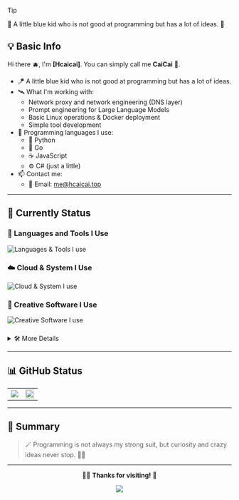 > [!tip]
> 💫 A little blue kid who is not good at programming but has a lot of ideas. 🌊

## 💡 Basic Info

Hi there 🫐, I'm **[Hcaicai]**. You can simply call me **CaiCai** 🌊.

+ 🪁 A little blue kid who is not good at programming but has a lot of ideas.
+ 🛰️ What I'm working with:
  + Network proxy and network engineering (DNS layer)
  + Prompt engineering for Large Language Models
  + Basic Linux operations & Docker deployment
  + Simple tool development
+ 🧰 Programming languages I use:
  + 🐍 Python
  + 🐹 Go
  + ☕ JavaScript
  + ⚙️ C# (just a little)
+ 📫 Contact me:
  + 📧 Email: [me@hcaicai.top](mailto:me@hcaicai.top)

---

## 💫 Currently Status

### 🔧 Languages and Tools I Use
![Languages & Tools I use](https://skillicons.dev/icons?i=html,css,vue,vite,python,go,js,cs,dotnet,markdown,docker,linux,bash,vscode,github,wordpress)
### ☁️ Cloud & System I Use
![Cloud & System I use](https://skillicons.dev/icons?i=cloudflare,aws,gcp,azure,ubuntu,debian,kali,windows)

### 🎨 Creative Software I Use
![Creative Software I use](https://skillicons.dev/icons?i=ae,au,pr,ps)

### 
<details>
<summary>🛠️ More Details</summary>

| Language/Tool | Familiarity | Notes |
|------|---------|------|
| ![Python](https://img.shields.io/badge/-Python-3776AB?logo=python&logoColor=white) | 🍊 Familiar | Mainly for writing tools and scripts 🐍 |
| ![Go](https://img.shields.io/badge/-Go-00ADD8?logo=go&logoColor=white) | 🫎 Comfortable | Useful for network-related mini tools 🌐 |
| ![JavaScript](https://img.shields.io/badge/-JavaScript-F7DF1E?logo=javascript&logoColor=black) | 🫎 Comfortable | Frontend basics and quick scripts ⚡ |
| ![C#](https://img.shields.io/badge/-CSharp-239120?logo=csharp&logoColor=white) | 🐑 Beginner | Just started learning 🎯 |
| ![Markdown](https://img.shields.io/badge/-Markdown-000000?logo=markdown&logoColor=white) | 🍊 Familiar | Documentation and note-taking 📝 |
| ![Jupyter](https://img.shields.io/badge/-Jupyter-F37626?logo=jupyter&logoColor=white) | 🫎 Comfortable | Data analysis and experiments 📊 |
| ![Docker](https://img.shields.io/badge/-Docker-2496ED?logo=docker&logoColor=white) | 🍊 Familiar | For deploying services and tools 🐳 |
| ![Linux](https://img.shields.io/badge/-Linux-FCC624?logo=linux&logoColor=black) | 🍊 Familiar | Basic server maintenance and daily use 🐧 |
| ![HTML](https://img.shields.io/badge/-HTML-E34F26?logo=html5&logoColor=white) | 🍊 Familiar | Very skilled, AI gave me new opportunities 🌐 |
| ![CSS](https://img.shields.io/badge/-CSS-1572B6?logo=css3&logoColor=white) | 🍊 Familiar | Very skilled, AI gave me new opportunities 🎨 |
| ![JavaScript](https://img.shields.io/badge/-JavaScript-F7DF1E?logo=javascript&logoColor=black) | 🍊 Familiar | Very skilled, AI gave me new opportunities ⚡ |
| ![Vue](https://img.shields.io/badge/-Vue-4FC08D?logo=vue.js&logoColor=white) | 🫎 Comfortable | Frontend framework development 🟢 |
| ![Vite](https://img.shields.io/badge/-Vite-646CFF?logo=vite&logoColor=white) | 🫎 Comfortable | Modern build tool for fast development ⚡ |
| ![WordPress](https://img.shields.io/badge/-WordPress-21759B?logo=wordpress&logoColor=white) | 🫎 Comfortable | CMS and website development 📝 |
| ![Premiere Pro](https://img.shields.io/badge/-Premiere%20Pro-9999FF?logo=adobe-premiere-pro&logoColor=white) | 🍊 Expert | Most skilled, 500+ hours of editing experience 🎬 |
| ![Photoshop](https://img.shields.io/badge/-Photoshop-31A8FF?logo=adobe-photoshop&logoColor=white) | 🍊 Familiar | Also quite skilled, love creating personal content 🖼️ |
| ![Audition](https://img.shields.io/badge/-Audition-9999FF?logo=adobe-audition&logoColor=white) | 🐑 Beginner | Only simple audio mixing 🎵 |
| ![After Effects](https://img.shields.io/badge/-After%20Effects-9999FF?logo=adobe-after-effects&logoColor=white) | 🐑 Beginner | Can use simple templates 🎭 |
| ![Cloudflare](https://img.shields.io/badge/-Cloudflare-F38020?logo=cloudflare&logoColor=white) | 🍊 Familiar | CDN and security services ☁️ |
| ![AWS](https://img.shields.io/badge/-AWS-232F3E?logo=amazon-aws&logoColor=white) | 🫎 Comfortable | Cloud computing platform 🌩️ |
| ![GCP](https://img.shields.io/badge/-GCP-4285F4?logo=google-cloud&logoColor=white) | 🫎 Comfortable | Google Cloud Platform ☁️ |
| ![Azure](https://img.shields.io/badge/-Azure-0078D4?logo=microsoft-azure&logoColor=white) | 🫎 Comfortable | Microsoft cloud services 🔵 |
| ![Ubuntu](https://img.shields.io/badge/-Ubuntu-E95420?logo=ubuntu&logoColor=white) | 🍊 Familiar | Linux distribution 🐧 |
| ![Debian](https://img.shields.io/badge/-Debian-A81D33?logo=debian&logoColor=white) | 🍊 Expert | Favorite OS, most used 🐧 |
| ![Kali](https://img.shields.io/badge/-Kali-557C94?logo=kalilinux&logoColor=white) | 🫎 Comfortable | Security testing and penetration testing 🔒 |
| ![Windows](https://img.shields.io/badge/-Windows-0078D4?logo=windows&logoColor=white) | 🍊 Familiar | Daily desktop use 🪟 |

**⭐ Legend:**

1. 🍊 Expert - Most skilled, extensive experience
2. 🍊 Familiar - Advanced skills
3. 🫎 Comfortable - Intermediate skills
4. 🐑 Beginner - Learning phase

**🖥️ Infrastructure:**

- 3 persistent cloud servers (always-on)
- Several annual cloud servers
- 2 long-term domains
- Favorite OS: Debian 🐧

</details>

---

## 📊 GitHub Status

<table width="100%" align="center">
  <tr>
    <td colspan="3" align="center">
      <a href="#GitHub%20Status" align="center">
        <picture>
          <source 
            srcset="https://github-readme-stats.vercel.app/api?username=Xiao-Cai185&count_private=true&show_icons=true&include_all_commits=true&show_owner=true&theme=github_dark&hide_border=true&bg_color=00000000"
            media="(prefers-color-scheme: dark)"
          />
          <source
            srcset="https://github-readme-stats.vercel.app/api?username=Xiao-Cai185&count_private=true&show_icons=true&include_all_commits=true&show_owner=true&theme=default&hide_border=true&bg_color=00000000"
            media="(prefers-color-scheme: light), (prefers-color-scheme: no-preference)"
          />
          <img src="https://github-readme-stats.vercel.app/api?username=Xiao-Cai185&count_private=true&show_icons=true&include_all_commits=true&show_owner=true&theme=transparent" />
        </picture>
      </a>
    </td>
    <td colspan="3" align="center">
      <picture>
        <source
          srcset="http://github-profile-summary-cards-mirror.vercel.app/api/cards/most-commit-language?username=Xiao-Cai185&border_color=0000&bg_color=0000&theme=nord_dark"
          media="(prefers-color-scheme: dark)" 
        />
        <source
          srcset="http://github-profile-summary-cards-mirror.vercel.app/api/cards/most-commit-language?username=Xiao-Cai185&border_color=0000&bg_color=0000&theme=nord_bright"
          media="(prefers-color-scheme: light), (prefers-color-scheme: no-preference)" 
        />
        <img src="http://github-profile-summary-cards-mirror.vercel.app/api/cards/most-commit-language?username=Xiao-Cai185&border_color=0000&bg_color=0000" height="100%" />
      </picture>
    </td>
  </tr>
</table>

---

## 📌 Summary

> 🪄 Programming is not always my strong suit, but curiosity and crazy ideas never stop. 🌊✨  

---

<div align="center">

  🧑‍💻 **Thanks for visiting!** 🌊

  ![](https://komarev.com/ghpvc/?username=Xiao-Cai185&color=87CEEB&style=flat-square&label=Profile+Views)

</div>

